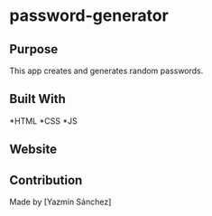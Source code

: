 # password-generator

## Purpose

This app creates and generates random passwords.


## Built With

*HTML
*CSS
*JS

## Website



## Contribution

Made by [Yazmín Sánchez]

